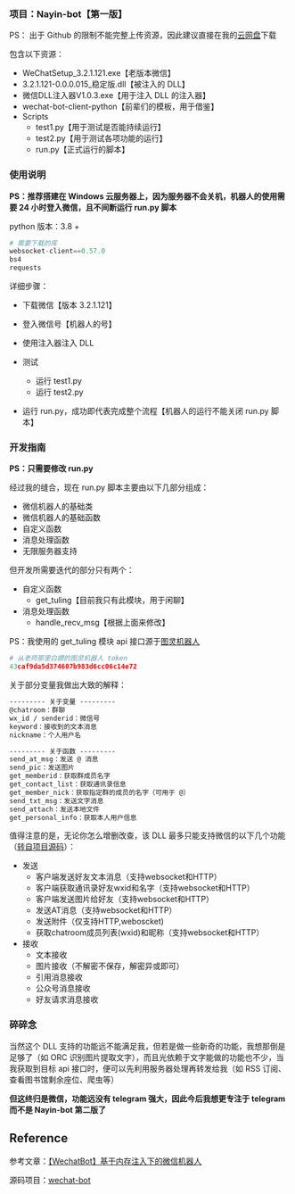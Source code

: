 ### 项目：Nayin-bot【第一版】

PS： 出于 Github 的限制不能完整上传资源，因此建议直接在我的[云网盘](https://onedrive-vercel-index-seven-xi.vercel.app/zh-CN/Nayin-bot/)下载

包含以下资源：

- WeChatSetup_3.2.1.121.exe【老版本微信】
- 3.2.1.121-0.0.0.015_稳定版.dll【被注入的 DLL】
- 微信DLL注入器V1.0.3.exe【用于注入 DLL 的注入器】
- wechat-bot-client-python【前辈们的模板，用于借鉴】
- Scripts
  - test1.py【用于测试是否能持续运行】
  - test2.py【用于测试各项功能的运行】
  - run.py【正式运行的脚本】

### 使用说明

**PS：推荐搭建在 Windows 云服务器上，因为服务器不会关机，机器人的使用需要 24 小时登入微信，且不间断运行 run.py 脚本**

python 版本：3.8 +

```python
# 需要下载的库
websocket-client==0.57.0
bs4
requests
```

详细步骤：

- 下载微信【版本 3.2.1.121】
- 登入微信号【机器人的号】
- 使用注入器注入 DLL
- 测试
  - 运行 test1.py
  - 运行 test2.py

- 运行 run.py，成功即代表完成整个流程【机器人的运行不能关闭 run.py 脚本】

### 开发指南

**PS：只需要修改 run.py**

经过我的缝合，现在 run.py 脚本主要由以下几部分组成：

- 微信机器人的基础类
- 微信机器人的基础函数
- 自定义函数
- 消息处理函数
- 无限服务器支持

但开发所需要迭代的部分只有两个：

- 自定义函数
  - get_tuling【目前我只有此模块，用于闲聊】
- 消息处理函数
  - handle_recv_msg【根据上面来修改】

PS：我使用的 get_tuling 模块 api 接口源于[图灵机器人](http://www.turingapi.com/)

```python
# 从老师那里白嫖的图灵机器人 token
43caf9da5d374607b983d6cc06c14e72
```

关于部分变量我做出大致的解释：

```txt
--------- 关于变量 ---------
@chatroom：群聊
wx_id / senderid：微信号
keyword：接收到的文本消息
nickname：个人用户名

--------- 关于函数 ---------
send_at_msg：发送 @ 消息
send_pic：发送图片
get_memberid：获取群成员名字
get_contact_list：获取通讯录信息
get_member_nick：获取指定群的成员的名字（可用于 @）
send_txt_msg：发送文字消息
send_attach：发送本地文件
get_personal_info：获取本人用户信息
```

值得注意的是，无论你怎么增删改查，该 DLL 最多只能支持微信的以下几个功能（[转自项目源码](https://github.com/cixingguangming55555/wechat-bot)）：

- 发送
  - 客户端发送好友文本消息（支持websocket和HTTP）
  - 客户端获取通讯录好友wxid和名字（支持websocket和HTTP）
  - 客户端发送图片给好友（支持websocket和HTTP）
  - 发送AT消息（支持websocket和HTTP）
  - 发送附件（仅支持HTTP,weboscket)
  - 获取chatroom成员列表(wxid)和昵称（支持websocket和HTTP）
- 接收
  - 文本接收
  - 图片接收（不解密不保存，解密异或即可）
  - 引用消息接收
  - 公众号消息接收
  - 好友请求消息接收

### 碎碎念

当然这个 DLL 支持的功能远不能满足我，但若是做一些新奇的功能，我想那倒是足够了（如 ORC 识别图片提取文字），而且光依赖于文字能做的功能也不少，当我获取到目标 api 接口时，便可以先利用服务器处理再转发给我（如 RSS 订阅、查看图书馆剩余座位、爬虫等）

**但这终归是微信，功能远没有 telegram 强大，因此今后我想更专注于 telegram 而不是 Nayin-bot 第二版了**

## Reference

参考文章：[【WechatBot】基于内存注入下的微信机器人](https://blog.hz2016.com/2022/05/%e3%80%90wechatbot%e3%80%91%e5%9f%ba%e4%ba%8e%e5%86%85%e5%ad%98%e6%b3%a8%e5%85%a5%e4%b8%8b%e7%9a%84%e5%be%ae%e4%bf%a1%e6%9c%ba%e5%99%a8%e4%ba%ba/)

源码项目：[wechat-bot](https://github.com/cixingguangming55555/wechat-bot)